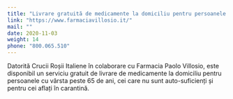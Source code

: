 ```yaml
---
title: "Livrare gratuită de medicamente la domiciliu pentru persoanele de peste 65 de ani și pentru persoanele în carantină."
link: "https://www.farmaciavillosio.it/"
mail: ""
date: 2020-11-03
weight: 14
phone: "800.065.510"
---
```


Datorită Crucii Roșii Italiene în colaborare cu Farmacia Paolo Villosio, este disponibil un serviciu gratuit de livrare de medicamente la domiciliu pentru persoanele cu vârsta peste 65 de ani, cei care nu sunt auto-suficienți și pentru cei aflați în carantină.
